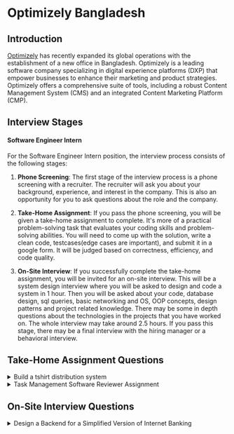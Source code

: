 # Optimizely Bangladesh

## Introduction

[Optimizely](https://www.optimizely.com/get-started/) has recently expanded its global operations with the establishment of a new office in Bangladesh. Optimizely is a leading software company specializing in digital experience platforms (DXP) that empower businesses to enhance their marketing and product strategies. Optimizely offers a comprehensive suite of tools, including a robust Content Management System (CMS) and an integrated Content Marketing Platform (CMP).

## Interview Stages

#### Software Engineer Intern

For the Software Engineer Intern position, the interview process consists of the following stages:

1. **Phone Screening**: The first stage of the interview process is a phone screening with a recruiter. The recruiter will ask you about your background, experience, and interest in the company. This is also an opportunity for you to ask questions about the role and the company.

2. **Take-Home Assignment**: If you pass the phone screening, you will be given a take-home assignment to complete. It's more of a practical problem-solving task that evaluates your coding skills and problem-solving abilities. You will need to come up with the solution, write a clean code, testcases(edge cases are important), and submit it in a google form. It will be judged based on correctness, efficiency, and code quality.

3. **On-Site Interview**: If you successfully complete the take-home assignment, you will be invited for an on-site interview. This will be a system design interview where you will be asked to design and code a system in 1 hour. Then you will be asked about your code, database design, sql queries, basic networking and OS, OOP concepts, design patterns and project related knowledge. There may be some in depth questions about the technologies in the projects that you have worked on. The whole interview may take around 2.5 hours. If you pass this stage, there may be a final interview with the hiring manager or a behavioral interview.

## Take-Home Assignment Questions

<details>
<summary> 
Build a tshirt distribution system
</summary>
<hr>

Imagine you're working at a T-shirt factory and you manage orders by packing a bulk amount of shirts into a certain number of bags. For every order, you have a specification of how many bags you have to fill and a fixed number of shirts to fill them with. The requirement is to distribute the shirts in the bags as evenly as possible.

For example, if there are 100 shirts and 10 bags, then each bag will get 10 shirts. However, sometimes the shirt factory will have production errors, and it might produce the wrong number of shirts. It's not going to be 200 shirts instead of 100, but there will be some minor deviation from the original number.

Write a function to solve this problem. Define the function name, input parameters, and output type as you wish. The goal is to minimize the deviation of the number of shirts in each bag, i.e., distribute as evenly as possible, with the important aspect that only a single bag can have a different number of shirts. For example, if you have 10 bags and 103 shirts, then 9 bags can have 10 shirts, and the last bag can have 13 shirts. Here the deviation is 13 - 10 = 3, which is the minimum deviation.
</details>

<details>
<summary>
Task Management Software Reviewer Assignment
</summary>
<hr>

Let's say you are building a task management software (get familiar with JIRA, Trello, or Asana). Each task in the system has a few properties:
- `taskId`: An integer identifier.
- `assigneeName`: The person who is assigned to or responsible for the task.
- `reviewerName`: The person responsible for reviewing the task (think code review) - this can be null.
- `status`: The current state of the task, which could be "todo", "in-progress", "in-review", or "done".
- `estimateInHours`: The number of hours estimated to complete this task for the assignee.
<hr>
Assume that you are given the list of tasks for a single team. We want to build a function that would do a simple recommendation for reviewers for each task. Given the list of tasks with the basic properties, our function should return a modified list where each task has a non-null `reviewerName` property, given that the task does not already have an assigned reviewer. The function should ensure that the reviewers are distributed as evenly as possible across all tasks and that the total effort for each team member is minimized.
<hr>
Constraints / Assumptions:

- Some tasks in the list will already have a reviewer assigned to them.
- You can assume all the tasks have one person assigned.
- You can assume that everyone on the team has at least one task assigned to them.
- You should only suggest reviewers for tasks that are in the "in-review" status.
- You should try to distribute reviewers as evenly as possible across all the tasks, 
  so that one person does not review too many tasks.
- You should try to minimize the total effort in terms of the number of hours
  for each team member. 
Assume that reviewing a task takes 1/3 of the `estimateInHours` for that task.
</details>

## On-Site Interview Questions

<details>
<summary>
Design a Backend for a Simplified Version of Internet Banking 
</summary>
<hr>

#### Acceptance Criteria:

- **View Account Balance**: Users can view their current account balance.
- **Transfer Money**: Users can transfer money to another registered user by providing the recipient's phone number and amount.
- **Pay Utility Bill**: Users can pay their utility bill to utility providers. They can choose the provider from a list of providers in the system.
- **Top N Users by Transactions**: Given a list of transactions, write a function that would return the top N users based on the number of transactions, in descending order of transaction volume. The result should include the user name, phone number, and number of transactions.
- **View Transaction History**: Users can view their transaction history, ordered by most recent. The history should include all kinds of transactions. For user transactions, it should include the recipient’s phone number and the amount. For bill payments, it should include the utility provider name. All transactions should also have the payment date.

#### Bonus Problem:

- **Promo Codes Management**: Admin users can create promo codes in the system, which users can use while paying bills. Each promo code can be used a certain number of times per user, and each promo code has a certain amount of cashback.
- **Promo Codes Analytics**: Admin users can see a list of all promo codes, including the total number of uses, the average number of times utilized per user, and the total amount of cashback disbursed for each promo code. This list should be ordered by the most recent promo code first.
</details>
